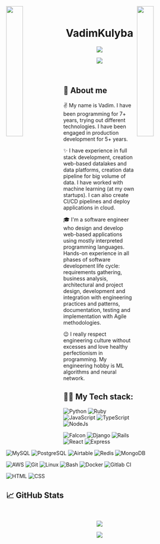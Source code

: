 <img align="left" src="https://user-images.githubusercontent.com/65187002/144930161-2f783401-8d27-4fdf-a2f7-cc0ba32f1f1f.gif" width="30%" style="display:inline;">
<img align="right" src="https://user-images.githubusercontent.com/65187002/144930161-2f783401-8d27-4fdf-a2f7-cc0ba32f1f1f.gif" width="30%" style="display:inline;">

<br>

<p align="center">
    <h1 align="center">VadimKulyba</h1>
    <p align="center">
        <img id="preview" src="https://visitor-badge.glitch.me/badge?page_id=VadimKulyba">
    </p>
</p>

<p align="center">
    <img src="https://readme-typing-svg.herokuapp.com/?lines=Welcome+to+my+profile!;Have+a+look+around!&font=Fira%20Code&color=%23D62F79&center=true&width=280&height=50">
</p>

<br>

## 🔭 About me

<p>
    ✌️ My name is Vadim. I have been programming for 7+ years, trying out different technologies. I have been engaged in production development for 5+ years.
</p>

<p>
    ✨ I have experience in full stack development, creation web-based datalakes and data platforms, creation data pipeline for big volume of data. I have worked with machine learning (at my own startups). I can also create CI/CD pipelines and deploy applications in cloud.
</p>

<p>
    🎓 I'm a software engineer who design and develop web-based applications using mostly interpreted programming languages. Hands-on experience in all phases of software development life cycle: requirements gathering, business analysis, architectural and project design, development and integration with engineering practices and patterns, documentation, testing and implementation with Agile methodologies.
</p>

<p>
    😉 I really respect engineering culture without excesses and love healthy perfectionism in programming. My engineering hobby is ML algorithms and neural network.
</p>

## 👩‍💻 My Tech stack:

![Python](https://img.shields.io/badge/-Python-333?style=for-the-badge&logo=python)
![Ruby](https://img.shields.io/badge/-Ruby-333?style=for-the-badge&logo=ruby)
![JavaScript](https://img.shields.io/badge/-JavaScript-333?style=for-the-badge&logo=javascript)
![TypeScript](https://img.shields.io/badge/-TypeScript-333?style=for-the-badge&logo=typescript)
![NodeJs](https://img.shields.io/badge/-NodeJs-333?style=for-the-badge&logo=node.js)

![Falcon](https://img.shields.io/badge/-Falcon-333?style=for-the-badge&logo=Falcon)
![Django](https://img.shields.io/badge/-Django-333?style=for-the-badge&logo=Django)
![Rails](https://img.shields.io/badge/-Rails-333?style=for-the-badge&logo=RubyOnRails)
![React](https://img.shields.io/badge/-React-333?style=for-the-badge&logo=React)
![Express](https://img.shields.io/badge/-Express-333?style=for-the-badge&logo=Express)

![MySQL](https://img.shields.io/badge/-MySQL-333?style=for-the-badge&logo=mysql)
![PostgreSQL](https://img.shields.io/badge/-PostgreSQL-333?style=for-the-badge&logo=postgresql)
![Airtable](https://img.shields.io/badge/-Airtable-333?style=for-the-badge&logo=Airtable)
![Redis](https://img.shields.io/badge/-Redis-333?style=for-the-badge&logo=Redis)
![MongoDB](https://img.shields.io/badge/-MongoDB-333?style=for-the-badge&logo=MongoDB)

![AWS](https://img.shields.io/badge/-AWS-333?style=for-the-badge&logo=AWS)
![Git](https://img.shields.io/badge/-Git-333?style=for-the-badge&logo=Git)
![Linux](https://img.shields.io/badge/-Linux-333?style=for-the-badge&logo=Linux)
![Bash](https://img.shields.io/badge/-Bash-333?style=for-the-badge)
![Docker](https://img.shields.io/badge/-Docker-333?style=for-the-badge&logo=Docker)
![Gitlab CI](https://img.shields.io/badge/-GitlabCI-333?style=for-the-badge&logo=Gitlab)

![HTML](https://img.shields.io/badge/-HTML-333?style=for-the-badge&logo=html5)
![CSS](https://img.shields.io/badge/-CSS-333?style=for-the-badge&logo=css3&logoColor=blue)

## 📈 GitHub Stats

<br>

<p align="center">
    <a href="https://github.com/VadimKulyba">
        <img src="https://github-readme-stats.vercel.app/api/top-langs/?username=VadimKulyba&theme=dark&hide=html,css,cmake&layout=compact&langs_count=5&bg_color=101010&hide_title=true">
    </a>
</p>


<p align="center">
    <a href="https://github.com/VadimKulyba">
        <img src="https://github-readme-stats.vercel.app/api?username=VadimKulyba&show_icons=true&hide=issues,contribs&count_private=true&theme=dark">
    </a>
</p>

